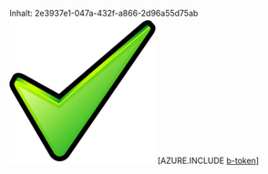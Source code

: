 Inhalt: 2e3937e1-047a-432f-a866-2d96a55d75ab![Bild](4fe46fcf-3d5a-4a0d-bbf6-f7231bdb797d.png)
[AZURE.INCLUDE [b-token](410f5f66-3164-43cb-a97b-84d07b09e03d.md)]
